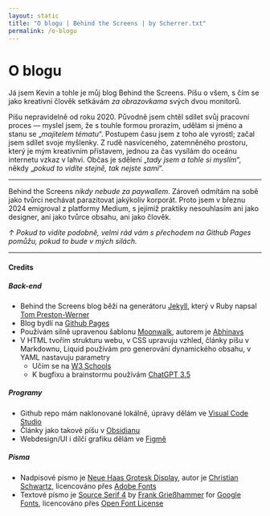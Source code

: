 ```yaml
---
layout: static
title: "O blogu | Behind the Screens | by Scherrer.txt"
permalink: /o-blogu
---
```


# O blogu
Já jsem Kevin a tohle je můj blog Behind the Screens. Píšu o všem, s čím se jako kreativní člověk setkávám *za obrazovkama* svých dvou monitorů.


Píšu nepravidelně od roku 2020. Původně jsem chtěl sdílet svůj pracovní proces — myslel jsem, že s touhle formou prorazím, udělám si jméno a stanu se „*majitelem tématu*“. Postupem času jsem z toho ale vyrostl; začal jsem sdílet svoje myšlenky. Z rudě nasvíceného, zatemněného prostoru, který je mým kreativním přístavem, jednou za čas vysílám do oceánu internetu vzkaz v lahvi. Občas je sdělení „_tady jsem a tohle si myslím_“, někdy „_pokud to vidíte stejně, tak nejste sami_“.

---

Behind the Screens _nikdy nebude za paywallem_. Zároveň odmítám na sobě jako tvůrci nechávat parazitovat jakýkoliv korporát. Proto jsem v březnu 2024 emigroval z platformy Medium, s jejímiž praktiky nesouhlasím ani jako designer, ani jako tvůrce obsahu, ani jako člověk.

_↑ Pokud to vidíte podobně, velmi rád vám s přechodem na Github Pages pomůžu, pokud to bude v mých silách._

---

#### Credits
##### Back-end
- Behind the Screens blog běží na generátoru [Jekyll](https://jekyllrb.com/), který v Ruby napsal [Tom Preston-Werner](https://en.wikipedia.org/wiki/Tom_Preston-Werner)
- Blog bydlí na [Github Pages](https://pages.github.com/)
- Používám silně upravenou šablonu [Moonwalk](https://github.com/abhinavs/moonwalk), autorem je [Abhinavs](https://github.com/abhinavs/)
- V HTML tvořím strukturu webu, v CSS upravuju vzhled, články píšu v Markdownu, Liquid používám pro generování dynamického obsahu, v YAML nastavuju parametry
    - Učím se na [W3 Schools](https://www.w3schools.com/)
    - K bugfixu a brainstormu používám [ChatGPT 3.5](https://chat.openai.com/)

##### Programy
- Github repo mám naklonované lokálně, úpravy dělám ve [Visual Code Studio](https://code.visualstudio.com/)
- Články jako takové píšu v [Obsidianu](https://obsidian.md/)
- Webdesign/UI i dílčí grafiku dělám ve [Figmě](https://www.figma.com/)

##### Písma
- Nadpisové písmo je [Neue Haas Grotesk Display](https://fonts.adobe.com/fonts/neue-haas-grotesk), autor je [Christian Schwartz](https://commercialtype.com/about/christian_schwartz), licencováno přes [Adobe Fonts](https://fonts.adobe.com/fonts/roc-grotesk#licensing-section)
- Textové písmo je [Source Serif 4](https://fonts.google.com/specimen/Source+Serif+4) by [Frank Grießhammer](https://fonts.adobe.com/designers/frank-griesshammer) for [Google Fonts](https://fonts.google.com/specimen/Source+Serif+4), licencováno přes [Open Font License](https://fonts.google.com/specimen/Source+Serif+4/about)